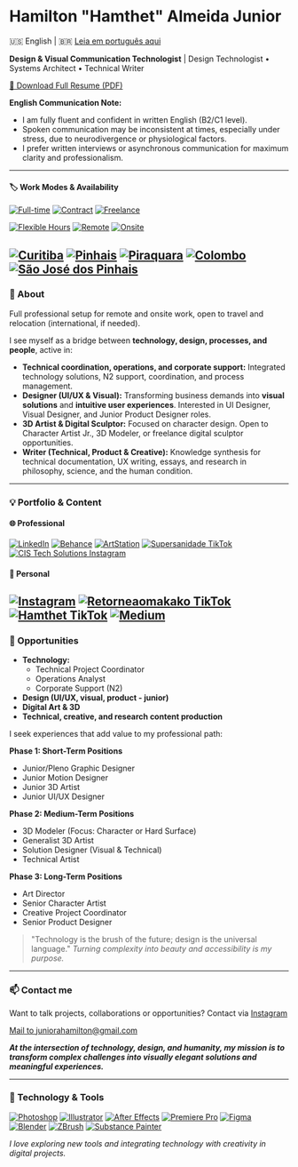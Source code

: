 # Hamilton "Hamthet" Almeida Junior

🇺🇸 English | 🇧🇷 [Leia em português aqui](README.md)

**Design & Visual Communication Technologist** | Design Technologist • Systems Architect • Technical Writer

[📄 Download Full Resume (PDF)](CURRICULO102025Geral_English.pdf)

**English Communication Note:**
  
- I am fully fluent and confident in written English (B2/C1 level).
- Spoken communication may be inconsistent at times, especially under stress, due to neurodivergence or physiological factors.
- I prefer written interviews or asynchronous communication for maximum clarity and professionalism.
---
#### 🏷️ Work Modes & Availability
[![Full-time](https://img.shields.io/badge/Full--time-0d47a1?style=for-the-badge)](#)
[![Contract](https://img.shields.io/badge/Contract-039be5?style=for-the-badge)](#)
[![Freelance](https://img.shields.io/badge/Freelance-43a047?style=for-the-badge)](#)

[![Flexible Hours](https://img.shields.io/badge/Flexible%20Hours-ffd600?style=for-the-badge)](#)
[![Remote](https://img.shields.io/badge/Remote-26a69a?style=for-the-badge)](#)
[![Onsite](https://img.shields.io/badge/Onsite-8e24aa?style=for-the-badge)](#)

[![Curitiba](https://img.shields.io/badge/Curitiba-388e3c?style=for-the-badge)](#)
[![Pinhais](https://img.shields.io/badge/Pinhais-c62828?style=for-the-badge)](#)
[![Piraquara](https://img.shields.io/badge/Piraquara-3949ab?style=for-the-badge)](#)
[![Colombo](https://img.shields.io/badge/Colombo-fbc02d?style=for-the-badge)](#)
[![São José dos Pinhais](https://img.shields.io/badge/S%C3%A3o%20Jos%C3%A9%20dos%20Pinhais-5d4037?style=for-the-badge)](#)
---
### 📌 About
Full professional setup for remote and onsite work, open to travel and relocation (international, if needed).
  
I see myself as a bridge between **technology, design, processes, and people**, active in:
- **Technical coordination, operations, and corporate support:**
  Integrated technology solutions, N2 support, coordination, and process management.
- **Designer (UI/UX & Visual):**
  Transforming business demands into **visual solutions** and **intuitive user experiences**.
  Interested in UI Designer, Visual Designer, and Junior Product Designer roles.
- **3D Artist & Digital Sculptor:**
  Focused on character design. Open to Character Artist Jr., 3D Modeler, or freelance digital sculptor opportunities.
- **Writer (Technical, Product & Creative):**
  Knowledge synthesis for technical documentation, UX writing, essays, and research in philosophy, science, and the human condition.
---
### 💡 Portfolio & Content
#### 🌐 Professional
[![LinkedIn](https://img.shields.io/badge/LinkedIn-0077b5?style=for-the-badge&logo=linkedin&logoColor=white)](https://www.linkedin.com/in/hamthet/)
[![Behance](https://img.shields.io/badge/Behance-1769ff?style=for-the-badge&logo=behance&logoColor=white)](https://www.behance.net/hamthet)
[![ArtStation](https://img.shields.io/badge/ArtStation-13aff0?style=for-the-badge&logo=artstation&logoColor=white)](https://www.artstation.com/hamthet)
[![Supersanidade TikTok](https://img.shields.io/badge/Supersanidade_TikTok-000000?style=for-the-badge&logo=tiktok&logoColor=white)](https://www.tiktok.com/@supersanidade)
[![CIS Tech Solutions Instagram](https://img.shields.io/badge/Cisso_Solutions_Instagram-E4405F?style=for-the-badge&logo=instagram&logoColor=white)](https://www.instagram.com/cissolucoestecnologicas/)
#### 👤 Personal
[![Instagram](https://img.shields.io/badge/Instagram-E4405F?style=for-the-badge&logo=instagram&logoColor=white)](https://www.instagram.com/hamthet/)
[![Retorneaomakako TikTok](https://img.shields.io/badge/Retorneaomakako_TikTok-000000?style=for-the-badge&logo=tiktok&logoColor=white)](https://www.tiktok.com/@retorneaomakako)
[![Hamthet TikTok](https://img.shields.io/badge/Hamthet_TikTok-000000?style=for-the-badge&logo=tiktok&logoColor=white)](https://www.tiktok.com/@hamthet)
[![Medium](https://img.shields.io/badge/Medium-12100E?style=for-the-badge&logo=medium&logoColor=white)](https://hamthet.medium.com/)
---
### 🎯 Opportunities
- **Technology:**
  - Technical Project Coordinator
  - Operations Analyst
  - Corporate Support (N2)
- **Design (UI/UX, visual, product - junior)**
- **Digital Art & 3D**
- **Technical, creative, and research content production**

I seek experiences that add value to my professional path:

**Phase 1: Short-Term Positions**
- Junior/Pleno Graphic Designer
- Junior Motion Designer
- Junior 3D Artist
- Junior UI/UX Designer

**Phase 2: Medium-Term Positions**
- 3D Modeler (Focus: Character or Hard Surface)
- Generalist 3D Artist
- Solution Designer (Visual & Technical)
- Technical Artist

**Phase 3: Long-Term Positions**
- Art Director
- Senior Character Artist
- Creative Project Coordinator
- Senior Product Designer

> "Technology is the brush of the future; design is the universal language."
> _Turning complexity into beauty and accessibility is my purpose._

---

### 📫 Contact me

Want to talk projects, collaborations or opportunities?
Contact via [Instagram](https://www.instagram.com/hamthet/)

<a href="mailto:juniorahamilton@gmail.com">Mail to juniorahamilton@gmail.com</a>

**_At the intersection of technology, design, and humanity, my mission is to transform complex challenges into visually elegant solutions and meaningful experiences._**

---

### 🚀 Technology & Tools

[![Photoshop](https://img.shields.io/badge/Photoshop-31A8FF?style=for-the-badge&logo=adobephotoshop&logoColor=white)](#)
[![Illustrator](https://img.shields.io/badge/Illustrator-FF9A00?style=for-the-badge&logo=adobeillustrator&logoColor=white)](#)
[![After Effects](https://img.shields.io/badge/After_Effects-9999FF?style=for-the-badge&logo=adobeaftereffects&logoColor=white)](#)
[![Premiere Pro](https://img.shields.io/badge/Premiere_Pro-9999FF?style=for-the-badge&logo=adobepremierepro&logoColor=white)](#)
[![Figma](https://img.shields.io/badge/Figma-F24E1E?style=for-the-badge&logo=figma&logoColor=white)](#)
[![Blender](https://img.shields.io/badge/Blender-F5792A?style=for-the-badge&logo=blender&logoColor=white)](#)
[![ZBrush](https://img.shields.io/badge/ZBrush-E0662D?style=for-the-badge)](#)
[![Substance Painter](https://img.shields.io/badge/Substance_Painter-EA6C4D?style=for-the-badge)](#)

_I love exploring new tools and integrating technology with creativity in digital projects._
